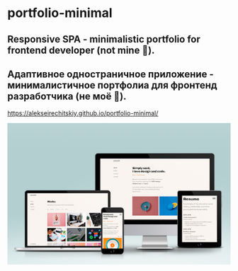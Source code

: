 # portfolio-minimal

## Responsive SPA - minimalistic portfolio for frontend developer (not mine :slightly_smiling_face:).

## Адаптивное одностраничное приложение - минималистичное портфолиа для фронтенд разработчика (не моё :slightly_smiling_face:).

https://alekseirechitskiy.github.io/portfolio-minimal/

<img src="./minimal-portfolio_mockup_700.jpg">
